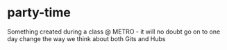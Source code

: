# party-time
Something created during a class @ METRO - it will no doubt go on to one day change the way we think about both Gits and Hubs
